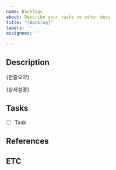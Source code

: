 ```yaml
---
name: Backlogs
about: Describe your tasks to other devs
title: "[Backlog]"
labels: ''
assignees: ''

---
```


## Description
{한줄요약}

{상세설명}

## Tasks

- [ ] Task

## References

## ETC
